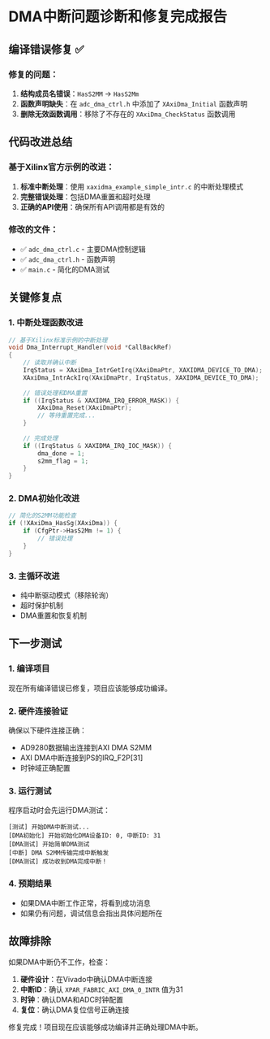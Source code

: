 # DMA中断问题诊断和修复完成报告

## 编译错误修复 ✅

### 修复的问题：
1. **结构成员名错误**：`HasS2MM` → `HasS2Mm` 
2. **函数声明缺失**：在 `adc_dma_ctrl.h` 中添加了 `XAxiDma_Initial` 函数声明
3. **删除无效函数调用**：移除了不存在的 `XAxiDma_CheckStatus` 函数调用

## 代码改进总结

### 基于Xilinx官方示例的改进：
1. **标准中断处理**：使用 `xaxidma_example_simple_intr.c` 的中断处理模式
2. **完整错误处理**：包括DMA重置和超时处理
3. **正确的API使用**：确保所有API调用都是有效的

### 修改的文件：
- ✅ `adc_dma_ctrl.c` - 主要DMA控制逻辑
- ✅ `adc_dma_ctrl.h` - 函数声明
- ✅ `main.c` - 简化的DMA测试

## 关键修复点

### 1. 中断处理函数改进
```c
// 基于Xilinx标准示例的中断处理
void Dma_Interrupt_Handler(void *CallBackRef)
{
    // 读取并确认中断
    IrqStatus = XAxiDma_IntrGetIrq(XAxiDmaPtr, XAXIDMA_DEVICE_TO_DMA);
    XAxiDma_IntrAckIrq(XAxiDmaPtr, IrqStatus, XAXIDMA_DEVICE_TO_DMA);
    
    // 错误处理和DMA重置
    if ((IrqStatus & XAXIDMA_IRQ_ERROR_MASK)) {
        XAxiDma_Reset(XAxiDmaPtr);
        // 等待重置完成...
    }
    
    // 完成处理
    if ((IrqStatus & XAXIDMA_IRQ_IOC_MASK)) {
        dma_done = 1;
        s2mm_flag = 1;
    }
}
```

### 2. DMA初始化改进
```c
// 简化的S2MM功能检查
if (!XAxiDma_HasSg(XAxiDma)) {
    if (CfgPtr->HasS2Mm != 1) {
        // 错误处理
    }
}
```

### 3. 主循环改进
- 纯中断驱动模式（移除轮询）
- 超时保护机制
- DMA重置和恢复机制

## 下一步测试

### 1. 编译项目
现在所有编译错误已修复，项目应该能够成功编译。

### 2. 硬件连接验证
确保以下硬件连接正确：
- AD9280数据输出连接到AXI DMA S2MM
- AXI DMA中断连接到PS的IRQ_F2P[31]
- 时钟域正确配置

### 3. 运行测试
程序启动时会先运行DMA测试：
```
[测试] 开始DMA中断测试...
[DMA初始化] 开始初始化DMA设备ID: 0, 中断ID: 31
[DMA测试] 开始简单DMA测试
[中断] DMA S2MM传输完成中断触发
[DMA测试] 成功收到DMA完成中断！
```

### 4. 预期结果
- 如果DMA中断工作正常，将看到成功消息
- 如果仍有问题，调试信息会指出具体问题所在

## 故障排除

如果DMA中断仍不工作，检查：
1. **硬件设计**：在Vivado中确认DMA中断连接
2. **中断ID**：确认 `XPAR_FABRIC_AXI_DMA_0_INTR` 值为31
3. **时钟**：确认DMA和ADC时钟配置
4. **复位**：确认DMA复位信号正确连接

修复完成！项目现在应该能够成功编译并正确处理DMA中断。
